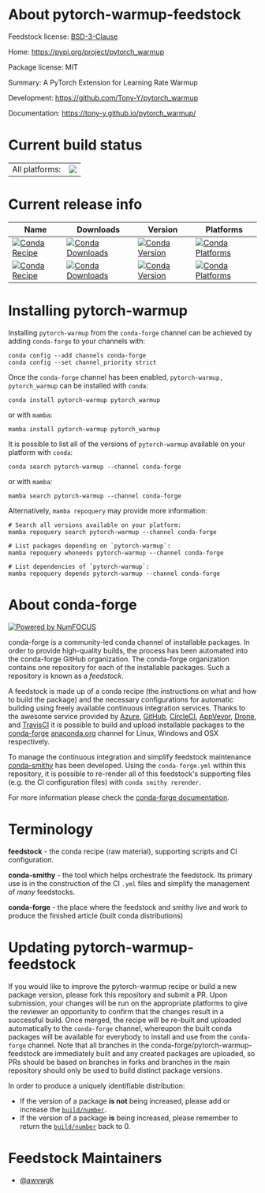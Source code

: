 About pytorch-warmup-feedstock
==============================

Feedstock license: [BSD-3-Clause](https://github.com/conda-forge/pytorch-warmup-feedstock/blob/main/LICENSE.txt)

Home: https://pypi.org/project/pytorch_warmup

Package license: MIT

Summary: A PyTorch Extension for Learning Rate Warmup

Development: https://github.com/Tony-Y/pytorch_warmup

Documentation: https://tony-y.github.io/pytorch_warmup/

Current build status
====================


<table><tr><td>All platforms:</td>
    <td>
      <a href="https://dev.azure.com/conda-forge/feedstock-builds/_build/latest?definitionId=18012&branchName=main">
        <img src="https://dev.azure.com/conda-forge/feedstock-builds/_apis/build/status/pytorch-warmup-feedstock?branchName=main">
      </a>
    </td>
  </tr>
</table>

Current release info
====================

| Name | Downloads | Version | Platforms |
| --- | --- | --- | --- |
| [![Conda Recipe](https://img.shields.io/badge/recipe-pytorch--warmup-green.svg)](https://anaconda.org/conda-forge/pytorch-warmup) | [![Conda Downloads](https://img.shields.io/conda/dn/conda-forge/pytorch-warmup.svg)](https://anaconda.org/conda-forge/pytorch-warmup) | [![Conda Version](https://img.shields.io/conda/vn/conda-forge/pytorch-warmup.svg)](https://anaconda.org/conda-forge/pytorch-warmup) | [![Conda Platforms](https://img.shields.io/conda/pn/conda-forge/pytorch-warmup.svg)](https://anaconda.org/conda-forge/pytorch-warmup) |
| [![Conda Recipe](https://img.shields.io/badge/recipe-pytorch_warmup-green.svg)](https://anaconda.org/conda-forge/pytorch_warmup) | [![Conda Downloads](https://img.shields.io/conda/dn/conda-forge/pytorch_warmup.svg)](https://anaconda.org/conda-forge/pytorch_warmup) | [![Conda Version](https://img.shields.io/conda/vn/conda-forge/pytorch_warmup.svg)](https://anaconda.org/conda-forge/pytorch_warmup) | [![Conda Platforms](https://img.shields.io/conda/pn/conda-forge/pytorch_warmup.svg)](https://anaconda.org/conda-forge/pytorch_warmup) |

Installing pytorch-warmup
=========================

Installing `pytorch-warmup` from the `conda-forge` channel can be achieved by adding `conda-forge` to your channels with:

```
conda config --add channels conda-forge
conda config --set channel_priority strict
```

Once the `conda-forge` channel has been enabled, `pytorch-warmup, pytorch_warmup` can be installed with `conda`:

```
conda install pytorch-warmup pytorch_warmup
```

or with `mamba`:

```
mamba install pytorch-warmup pytorch_warmup
```

It is possible to list all of the versions of `pytorch-warmup` available on your platform with `conda`:

```
conda search pytorch-warmup --channel conda-forge
```

or with `mamba`:

```
mamba search pytorch-warmup --channel conda-forge
```

Alternatively, `mamba repoquery` may provide more information:

```
# Search all versions available on your platform:
mamba repoquery search pytorch-warmup --channel conda-forge

# List packages depending on `pytorch-warmup`:
mamba repoquery whoneeds pytorch-warmup --channel conda-forge

# List dependencies of `pytorch-warmup`:
mamba repoquery depends pytorch-warmup --channel conda-forge
```


About conda-forge
=================

[![Powered by
NumFOCUS](https://img.shields.io/badge/powered%20by-NumFOCUS-orange.svg?style=flat&colorA=E1523D&colorB=007D8A)](https://numfocus.org)

conda-forge is a community-led conda channel of installable packages.
In order to provide high-quality builds, the process has been automated into the
conda-forge GitHub organization. The conda-forge organization contains one repository
for each of the installable packages. Such a repository is known as a *feedstock*.

A feedstock is made up of a conda recipe (the instructions on what and how to build
the package) and the necessary configurations for automatic building using freely
available continuous integration services. Thanks to the awesome service provided by
[Azure](https://azure.microsoft.com/en-us/services/devops/), [GitHub](https://github.com/),
[CircleCI](https://circleci.com/), [AppVeyor](https://www.appveyor.com/),
[Drone](https://cloud.drone.io/welcome), and [TravisCI](https://travis-ci.com/)
it is possible to build and upload installable packages to the
[conda-forge](https://anaconda.org/conda-forge) [anaconda.org](https://anaconda.org/)
channel for Linux, Windows and OSX respectively.

To manage the continuous integration and simplify feedstock maintenance
[conda-smithy](https://github.com/conda-forge/conda-smithy) has been developed.
Using the ``conda-forge.yml`` within this repository, it is possible to re-render all of
this feedstock's supporting files (e.g. the CI configuration files) with ``conda smithy rerender``.

For more information please check the [conda-forge documentation](https://conda-forge.org/docs/).

Terminology
===========

**feedstock** - the conda recipe (raw material), supporting scripts and CI configuration.

**conda-smithy** - the tool which helps orchestrate the feedstock.
                   Its primary use is in the construction of the CI ``.yml`` files
                   and simplify the management of *many* feedstocks.

**conda-forge** - the place where the feedstock and smithy live and work to
                  produce the finished article (built conda distributions)


Updating pytorch-warmup-feedstock
=================================

If you would like to improve the pytorch-warmup recipe or build a new
package version, please fork this repository and submit a PR. Upon submission,
your changes will be run on the appropriate platforms to give the reviewer an
opportunity to confirm that the changes result in a successful build. Once
merged, the recipe will be re-built and uploaded automatically to the
`conda-forge` channel, whereupon the built conda packages will be available for
everybody to install and use from the `conda-forge` channel.
Note that all branches in the conda-forge/pytorch-warmup-feedstock are
immediately built and any created packages are uploaded, so PRs should be based
on branches in forks and branches in the main repository should only be used to
build distinct package versions.

In order to produce a uniquely identifiable distribution:
 * If the version of a package **is not** being increased, please add or increase
   the [``build/number``](https://docs.conda.io/projects/conda-build/en/latest/resources/define-metadata.html#build-number-and-string).
 * If the version of a package **is** being increased, please remember to return
   the [``build/number``](https://docs.conda.io/projects/conda-build/en/latest/resources/define-metadata.html#build-number-and-string)
   back to 0.

Feedstock Maintainers
=====================

* [@awvwgk](https://github.com/awvwgk/)

